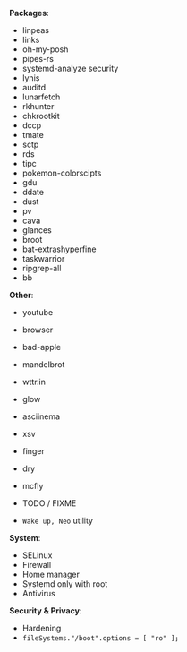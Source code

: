 **Packages**:

- linpeas
- links
- oh-my-posh
- pipes-rs
- systemd-analyze security
- lynis
- auditd
- lunarfetch
- rkhunter
- chkrootkit
- dccp
- tmate
- sctp
- rds
- tipc
- pokemon-colorscipts
- gdu
- ddate
- dust
- pv
- cava
- glances
- broot
- bat-extrashyperfine
- taskwarrior
- ripgrep-all
- bb

**Other**:

- youtube
- browser
- bad-apple
- mandelbrot

- wttr.in
- glow

- asciinema
- xsv
- finger
- dry
- mcfly

- TODO / FIXME

- `Wake up, Neo` utility

**System**:

- SELinux
- Firewall
- Home manager
- Systemd only with root
- Antivirus

**Security & Privacy**:

- Hardening
- `fileSystems."/boot".options = [ "ro" ];`
